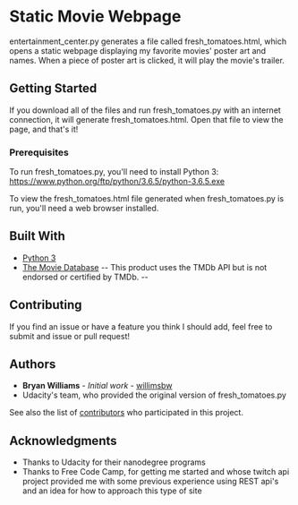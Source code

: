 # Static Movie Webpage

entertainment_center.py generates a file called fresh_tomatoes.html, which
opens a static webpage displaying my favorite movies' poster art and names. When
a piece of poster art is clicked, it will play the movie's trailer.

## Getting Started

If you download all of the files and run fresh_tomatoes.py with an internet
connection, it will generate fresh_tomatoes.html. Open that file to view the
page, and that's it!

### Prerequisites

To run fresh_tomatoes.py, you'll need to install Python 3:
https://www.python.org/ftp/python/3.6.5/python-3.6.5.exe

To view the fresh_tomatoes.html file generated when fresh_tomatoes.py is run,
you'll need a web browser installed.

## Built With

* [Python 3](https://docs.python.org/3/)
* [The Movie Database]("https://www.themoviedb.org")
-- This product uses the TMDb API but is not endorsed or certified by TMDb. --

## Contributing

If you find an issue or have a feature you think I should add, feel free to submit
and issue or pull request!

## Authors

* **Bryan Williams** - *Initial work* - [willimsbw](https://github.com/willimsbw)
* Udacity's team, who provided the original version of fresh_tomatoes.py

See also the list of [contributors](https://github.com/willimsbw/movie-website/graphs/contributors)
who participated in this project.

## Acknowledgments

* Thanks to Udacity for their nanodegree programs
* Thanks to Free Code Camp, for getting me started and whose twitch api project
  provided me with some previous experience using REST api's and an idea for how
  to approach this type of site
